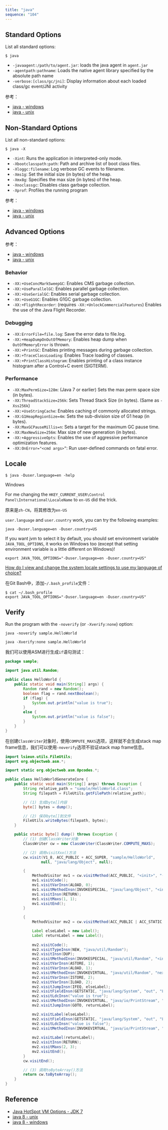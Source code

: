 ```yaml
---
title: "java"
sequence: "104"
---
```


## Standard Options

List all standard options:

```text
$ java
```

- `-javaagent:/path/to/agent.jar`: loads the java agent in `agent.jar`
- `-agentpath:pathname`: Loads the native agent library specified by the absolute path name
- `-verbose:[class/gc/jni]`: Display information about each loaded class/gc event/JNI activity

参考：

- [java - windows](https://docs.oracle.com/javase/8/docs/technotes/tools/windows/java.html#BABDJJFI)
- [java - unix](https://docs.oracle.com/javase/8/docs/technotes/tools/unix/java.html#BABDJJFI)

## Non-Standard Options

List all non-standard options:

```text
$ java -X
```

- `-Xint`: Runs the application in interpreted-only mode.
- `-Xbootclasspath:path`: Path and archive list of boot class files.
- `-Xloggc:filename`: Log verbose GC events to filename.
- `-Xms1g`: Set the initial size (in bytes) of the heap.
- `-Xmx8g`: Specifies the max size (in bytes) of the heap.
- `-Xnoclassgc`: Disables class garbage collection.
- `-Xprof`: Profiles the running program

参考：

- [java - windows](https://docs.oracle.com/javase/8/docs/technotes/tools/windows/java.html#BABHDABI)
- [java - unix](https://docs.oracle.com/javase/8/docs/technotes/tools/unix/java.html#BABHDABI)

## Advanced Options

参考：

- [java - windows](https://docs.oracle.com/javase/8/docs/technotes/tools/windows/java.html#BABCBGHF)
- [java - unix](https://docs.oracle.com/javase/8/docs/technotes/tools/unix/java.html#BABCBGHF)

### Behavior

- `-XX:+UseConcMarkSweepGC`: Enables CMS garbage collection.
- `-XX:+UseParallelGC`: Enables parallel garbage collection.
- `-XX:+UseSerialGC`: Enables serial garbage collection.
- `-XX:+UseG1GC`: Enables G1GC garbage collection.
- `-XX:+FlightRecorder`: (requires `-XX:+UnlockCommercialFeatures`) Enables the use of the Java Flight Recorder.

### Debugging

- `-XX:ErrorFile=file.log`: Save the error data to file.log.
- `-XX:+HeapDumpOnOutOfMemory`: Enables heap dump when `OutOfMemoryError` is thrown.
- `-XX:+PrintGC`: Enables printing messages during garbage collection.
- `-XX:+TraceClassLoading`: Enables Trace loading of classes.
- `-XX:+PrintClassHistogram`: Enables printing of a class instance histogram after a Control+C event (SIGTERM).

### Performance

- `-XX:MaxPermSize=128m`: (Java 7 or earlier) Sets the max perm space size (in bytes).
- `-XX:ThreadStackSize=256k`: Sets Thread Stack Size (in bytes). (Same as `-Xss256k`)
- `-XX:+UseStringCache`: Enables caching of commonly allocated strings.
- `-XX:G1HeapRegionSize=4m`: Sets the sub-division size of G1 heap (in bytes).
- `-XX:MaxGCPauseMillis=n`: Sets a target for the maximum GC pause time.
- `-XX:MaxNewSize=256m`: Max size of new generation (in bytes).
- `-XX:+AggressiveOpts`: Enables the use of aggressive performance optimization features.
- `-XX:OnError="<cmd args>”`: Run user-defined commands on fatal error.

## Locale

```text
$ java -Duser.language=en -help
```

Windows

For me changing the `HKEY_CURRENT_USER\Control Panel\International\LocaleName` to `en-US` did the trick.

原来是`zh-CN`，将其修改为`en-US`

`user.language` and `user.country` work, you can try the following examples:

```text
java -Duser.language=en -Duser.country=US
```

If you want jvm to select it by default, you should set environment variable `JAVA_TOOL_OPTIONS`,
it works on Windows too (except that setting environment variable is a little different on Windows)!

```text
export JAVA_TOOL_OPTIONS="-Duser.language=en -Duser.country=US"
```

[How do I view and change the system locale settings to use my language of choice?](https://www.java.com/en/download/help/locale.html)

在Git Bash中，添加`~/.bash_profile`文件：

```text
$ cat ~/.bash_profile
export JAVA_TOOL_OPTIONS="-Duser.language=en -Duser.country=US"
```

## Verify

Run the program with the `-noverify` (or `-Xverify:none`) option:

```text
java -noverify sample.HelloWorld
```

```text
java -Xverify:none sample.HelloWorld
```

我们可以使用ASM进行生成`if`语句测试：

```java
package sample;

import java.util.Random;

public class HelloWorld {
    public static void main(String[] args) {
        Random rand = new Random();
        boolean flag = rand.nextBoolean();
        if (flag) {
            System.out.println("value is true");
        }
        else {
            System.out.println("value is false");
        }
    }
}
```

在创建`ClassWriter`对象时，使用`COMPUTE_MAXS`选项，这样就不会生成stack map frame信息，我们可以使用`-noverify`选项不验证stack map frame信息。

```java
import lsieun.utils.FileUtils;
import org.objectweb.asm.*;

import static org.objectweb.asm.Opcodes.*;

public class HelloWorldGenerateCore {
    public static void main(String[] args) throws Exception {
        String relative_path = "sample/HelloWorld.class";
        String filepath = FileUtils.getFilePath(relative_path);

        // (1) 生成byte[]内容
        byte[] bytes = dump();

        // (2) 保存byte[]到文件
        FileUtils.writeBytes(filepath, bytes);
    }

    public static byte[] dump() throws Exception {
        // (1) 创建ClassWriter对象
        ClassWriter cw = new ClassWriter(ClassWriter.COMPUTE_MAXS);

        // (2) 调用visitXxx()方法
        cw.visit(V1_8, ACC_PUBLIC + ACC_SUPER, "sample/HelloWorld",
                null, "java/lang/Object", null);

        {
            MethodVisitor mv1 = cw.visitMethod(ACC_PUBLIC, "<init>", "()V", null, null);
            mv1.visitCode();
            mv1.visitVarInsn(ALOAD, 0);
            mv1.visitMethodInsn(INVOKESPECIAL, "java/lang/Object", "<init>", "()V", false);
            mv1.visitInsn(RETURN);
            mv1.visitMaxs(1, 1);
            mv1.visitEnd();
        }

        {
            MethodVisitor mv2 = cw.visitMethod(ACC_PUBLIC | ACC_STATIC, "main", "([Ljava/lang/String;)V", null, null);

            Label elseLabel = new Label();
            Label returnLabel = new Label();
            
            mv2.visitCode();
            mv2.visitTypeInsn(NEW, "java/util/Random");
            mv2.visitInsn(DUP);
            mv2.visitMethodInsn(INVOKESPECIAL, "java/util/Random", "<init>", "()V", false);
            mv2.visitVarInsn(ASTORE, 1);
            mv2.visitVarInsn(ALOAD, 1);
            mv2.visitMethodInsn(INVOKEVIRTUAL, "java/util/Random", "nextBoolean", "()Z", false);
            mv2.visitVarInsn(ISTORE, 2);
            mv2.visitVarInsn(ILOAD, 2);
            mv2.visitJumpInsn(IFEQ, elseLabel);
            mv2.visitFieldInsn(GETSTATIC, "java/lang/System", "out", "Ljava/io/PrintStream;");
            mv2.visitLdcInsn("value is true");
            mv2.visitMethodInsn(INVOKEVIRTUAL, "java/io/PrintStream", "println", "(Ljava/lang/String;)V", false);
            mv2.visitJumpInsn(GOTO, returnLabel);

            mv2.visitLabel(elseLabel);
            mv2.visitFieldInsn(GETSTATIC, "java/lang/System", "out", "Ljava/io/PrintStream;");
            mv2.visitLdcInsn("value is false");
            mv2.visitMethodInsn(INVOKEVIRTUAL, "java/io/PrintStream", "println", "(Ljava/lang/String;)V", false);
            
            mv2.visitLabel(returnLabel);
            mv2.visitInsn(RETURN);
            mv2.visitMaxs(2, 3);
            mv2.visitEnd();
        }
        cw.visitEnd();

        // (3) 调用toByteArray()方法
        return cw.toByteArray();
    }
}
```

## Reference

- [Java HotSpot VM Options - JDK 7](https://www.oracle.com/java/technologies/javase/vmoptions-jsp.html)
- [java 8 - unix](https://docs.oracle.com/javase/8/docs/technotes/tools/unix/java.html)
- [java 8 - windows](https://docs.oracle.com/javase/8/docs/technotes/tools/windows/java.html)

